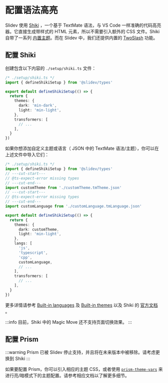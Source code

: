 # 配置语法高亮

Slidev 使用 [Shiki](https://github.com/shikijs/shiki) ，一个基于 TextMate 语法，与 VS Code 一样准确的代码高亮器。它直接生成带样式的 HTML 元素，所以不需要引入额外的 CSS 文件。Shiki 自带了一系列 [内置主题](https://shiki.style/themes)。而在 Slidev 中，我们还提供内置的 [TwoSlash](#twoslash-integration) 功能。

## 配置 Shiki

<Environment type="both" />

创建包含以下内容的 `./setup/shiki.ts` 文件：

```ts twoslash
/* ./setup/shiki.ts */
import { defineShikiSetup } from '@slidev/types'

export default defineShikiSetup(() => {
  return {
    themes: {
      dark: 'min-dark',
      light: 'min-light',
    },
    transformers: [
      // ...
    ],
  }
})
```

如果你想添加自定义主题或语言（ JSON 中的 TextMate 语法/主题），你可以在上述文件中导入它们：

<!-- eslint-disable import/first-->

```ts twoslash
/* ./setup/shiki.ts */
import { defineShikiSetup } from '@slidev/types'
// ---cut-start---
// @ts-expect-error missing types
// ---cut-end---
import customTheme from './customTheme.tmTheme.json'
// ---cut-start---
// @ts-expect-error missing types
// ---cut-end---
import customLanguage from './customLanguage.tmLanguage.json'

export default defineShikiSetup(() => {
  return {
    themes: {
      dark: customTheme,
      light: 'min-light',
    },
    langs: [
      'js',
      'typescript',
      'cpp',
      customLanguage,
      // ...
    ],
    transformers: [
      // ...
    ],
  }
})
```

更多详情请参考 [Built-in languages](https://shiki.style/languages) 及 [Built-in themes](https://shiki.style/themes) 以及 Shiki 的 [官方文档](https://shiki.style) 。

:::info
目前，Shiki 中的 Magic Move 还不支持页面切换效果。
:::

## 配置 Prism

:::warning
Prism 已被 Slidev 停止支持，并且将在未来版本中被移除。请考虑更换到 Shiki
:::

如果要配置 Prism，你可以引入相应的主题 CSS，或者使用 [`prism-theme-vars`](https://github.com/antfu/prism-theme-vars) 来进行亮/暗模式下的主题配置。请参考相应文档以了解更多细节。
